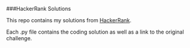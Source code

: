 ###HackerRank Solutions

This repo contains my solutions from [HackerRank](https://www.hackerrank.com).

Each .py file contains the coding solution as well as a link to the original challenge.